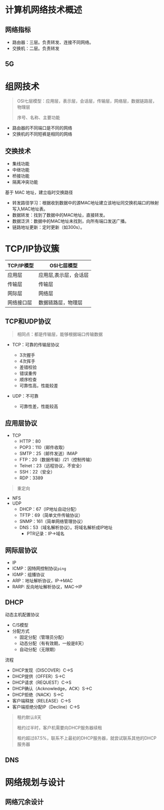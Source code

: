 # 计算机网络技术概述
## 网络指标

* 路由器：三层。负责转发、连接不同网络。
* 交换机：二层。负责转发

## 5G

# 组网技术

> OSI七层模型：应用层，表示层，会话层，传输层，网络层，数据链路层，物理层
> 
> 序号、名称、主要功能

* 路由器的不同端口是不同的网络
* 交换机的不同短裤是相同的网络

## 交换技术

* 集线功能
* 中继功能
* 桥接功能
* 隔离冲突功能

基于 MAC 地址，建立临时交换路径

* 转发路径学习：根据收到数据中的源MAC地址建立该地址同交换机端口的映射写入MAC地址表。
* 数据转发：找到了数据中的MAC地址，直接转发。
* 数据泛洪：数据中的MAC地址未找到，向所有端口发送广播。
* 链路地址更新：定时更新（如300s）。

# TCP/IP协议簇

|TCP/IP模型|OSI七层模型
|---|---|
|应用层|应用层,表示层，会话层|
|传输层|传输层|
|网际层|网络层| 
|网络接口层|数据链路层，物理层|

## TCP和UDP协议

> 相同点：都是传输层，能够根据端口传输数据

* TCP：可靠的传输层协议
  * 3次握手
  * 4次挥手
  * 差错校验
  * 错误重传
  * 顺序检查
  * 可靠性高，性能较差
 
* UDP：不可靠
  * 可靠性差，性能较高
 
## 应用层协议

* TCP
  * HTTP：80
  * POP3：110（邮件收取）
  * SMTP：25（邮件发送）IMAP
  * FTP：20（数据传输）/21（控制传输）
  * Telnet：23（远程协议，不安全）
  * SSH：22（安全）
  * RDP：3389

> 重定向

* NFS
* UDP
  * DHCP：67（IP地址自动分配）
  * TFTP：69（简单文件传输协议）
  * SNMP：161（简单网络管理协议）
  * DNS：53（域名解析协议）。将域名解析成IP地址
    * PTR记录：IP->域名
   
## 网际层协议

* IP
* ICMP：因特网控制协议`ping`
* IGMP：组播协议
* ARP：地址解析协议，IP->MAC
* RARP: 反向地址解析协议，MAC->IP

## DHCP
动态主机配置协议

* C/S模型
* 分配方式
  * 固定分配（管理员分配）
  * 动态分配（有有效期，一般是8天）
  * 自动分配（无限期）

流程
* DHCP发现（DISCOVER）C->S
* DHCP提供（OFFER）S->C
* DHCP请求（REQUEST）C->S
* DHCP确认（Acknowledge，ACK）S->C
* DHCP拒绝（NACK）S->C
* 客户端释放（RELEASE）C->S
* 客户端拒绝分配IP（Decline）C->S

> 租约默认8天
>
> 租约过半时，客户机需要向DHCP服务器续租
>
> 租约超过87.5%，联系不上最初的DHCP服务器，就尝试联系其他的DHCP服务器

## DNS

# 网络规划与设计
## 网络冗余设计
